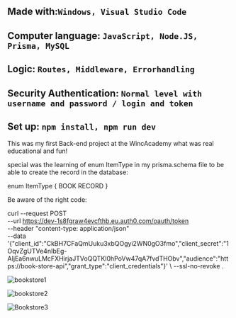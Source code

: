 Made with:```Windows, Visual Studio Code```
-----------------------------------------------------
Computer language: ```JavaScript, Node.JS, Prisma, MySQL```
------------------------------------------------------
Logic: ```Routes, Middleware, Errorhandling```
------------------------------------------------------
Security Authentication: ```Normal level with username and password / login and token```
----------------------------------------------------------------------------------

Set up:
```npm install, npm run dev```
---------------------------------------------------------------------------------


This was my first Back-end project at the WincAcademy what was real educational and fun!

special was the learning of enum ItemType in my prisma.schema file to be able to create the record in the database:

 enum ItemType {
  BOOK
  RECORD
} 

Be aware of the right code: 

curl --request POST \
--url https://dev-1s8fgraw4evcfthb.eu.auth0.com/oauth/token \
--header "content-type: application/json" \
--data '{"client_id":"CkBH7CFaQmUuku3xbQOgyi2WN0gO3fmo","client_secret":"1OqvZgUTVe4nIbEg-AIjEa6nwuLMcFXHirjaJTVoQQTKl0hPoVw47qA7fvdTHObv","audience":"https://book-store-api","grant_type":"client_credentials"}' \ --ssl-no-revoke .

![bookstore1](https://github.com/aelyakoubi/bookstore-Back-end/assets/115151631/6f5ffc81-1545-444d-8af2-35d3e322db7f)

![bookstore2](https://github.com/aelyakoubi/bookstore-Back-end/assets/115151631/a84aa1a3-a725-4d4b-833c-35d063e0606d)

![Bookstore3](https://github.com/aelyakoubi/bookstore-Back-end/assets/115151631/a8ed1c8f-46f2-4b1d-ab6e-09239abe5649)

